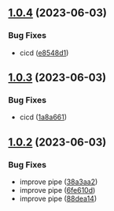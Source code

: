 ## [1.0.4](https://github.com/Enrikerf/pfm-manager/compare/v1.0.3...v1.0.4) (2023-06-03)


### Bug Fixes

* cicd ([e8548d1](https://github.com/Enrikerf/pfm-manager/commit/e8548d1738c1226f61830550cfbb0dc2b263d61f))



## [1.0.3](https://github.com/Enrikerf/pfm-manager/compare/v1.0.2...v1.0.3) (2023-06-03)


### Bug Fixes

* cicd ([1a8a661](https://github.com/Enrikerf/pfm-manager/commit/1a8a661d01f19daeba64f7087a41167906cebecb))



## [1.0.2](https://github.com/Enrikerf/pfm-manager/compare/88dea14ab0fecb475a0d392c22b250373225fea7...v1.0.2) (2023-06-03)


### Bug Fixes

* improve pipe ([38a3aa2](https://github.com/Enrikerf/pfm-manager/commit/38a3aa2956aba0a6140a253e303fd28df2fdab93))
* improve pipe ([6fe610d](https://github.com/Enrikerf/pfm-manager/commit/6fe610dc099e42230a6c7f9fd18cdf73ca2370bd))
* improve pipe ([88dea14](https://github.com/Enrikerf/pfm-manager/commit/88dea14ab0fecb475a0d392c22b250373225fea7))



